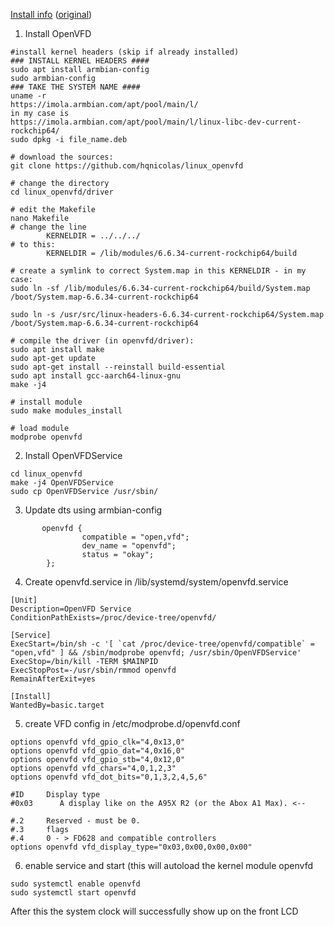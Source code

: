 
[Install info](https://forum.armbian.com/topic/32493-rockchip-rk3318-x88-pro-10-in-progress/) ([original](https://forum.armbian.com/topic/26978-csc-armbian-for-rk3318rk3328-tv-box-boards/page/26/#comment-134910))

1. Install OpenVFD
```
#install kernel headers (skip if already installed)
### INSTALL KERNEL HEADERS ####
sudo apt install armbian-config
sudo armbian-config
### TAKE THE SYSTEM NAME ####
uname -r
https://imola.armbian.com/apt/pool/main/l/
in my case is 
https://imola.armbian.com/apt/pool/main/l/linux-libc-dev-current-rockchip64/
sudo dpkg -i file_name.deb

# download the sources:
git clone https://github.com/hqnicolas/linux_openvfd

# change the directory
cd linux_openvfd/driver

# edit the Makefile
nano Makefile
# change the line
        KERNELDIR = ../../../
# to this:
        KERNELDIR = /lib/modules/6.6.34-current-rockchip64/build

# create a symlink to correct System.map in this KERNELDIR - in my case:
sudo ln -sf /lib/modules/6.6.34-current-rockchip64/build/System.map /boot/System.map-6.6.34-current-rockchip64

sudo ln -s /usr/src/linux-headers-6.6.34-current-rockchip64/System.map /boot/System.map-6.6.34-current-rockchip64

# compile the driver (in openvfd/driver):
sudo apt install make
sudo apt-get update
sudo apt-get install --reinstall build-essential
sudo apt install gcc-aarch64-linux-gnu
make -j4

# install module
sudo make modules_install

# load module
modprobe openvfd
```
2. Install OpenVFDService
```
cd linux_openvfd
make -j4 OpenVFDService
sudo cp OpenVFDService /usr/sbin/
```
3. Update dts using armbian-config
```
       openvfd {
                compatible = "open,vfd";
                dev_name = "openvfd";
                status = "okay";
        };
```
4. Create openvfd.service in /lib/systemd/system/openvfd.service
```
[Unit]
Description=OpenVFD Service
ConditionPathExists=/proc/device-tree/openvfd/

[Service]
ExecStart=/bin/sh -c '[ `cat /proc/device-tree/openvfd/compatible` = "open,vfd" ] && /sbin/modprobe openvfd; /usr/sbin/OpenVFDService'
ExecStop=/bin/kill -TERM $MAINPID
ExecStopPost=-/usr/sbin/rmmod openvfd
RemainAfterExit=yes

[Install]
WantedBy=basic.target
```
5. create VFD config in /etc/modprobe.d/openvfd.conf
```
options openvfd vfd_gpio_clk="4,0x13,0"
options openvfd vfd_gpio_dat="4,0x16,0"
options openvfd vfd_gpio_stb="4,0x12,0"
options openvfd vfd_chars="4,0,1,2,3"
options openvfd vfd_dot_bits="0,1,3,2,4,5,6"

#ID     Display type
#0x03      A display like on the A95X R2 (or the Abox A1 Max). <--

#.2     Reserved - must be 0.
#.3     flags
#.4     0 - > FD628 and compatible controllers
options openvfd vfd_display_type="0x03,0x00,0x00,0x00"
```
6. enable service and start (this will autoload the kernel module openvfd
```
sudo systemctl enable openvfd
sudo systemctl start openvfd
```
After this the system clock will successfully show up on the front LCD
